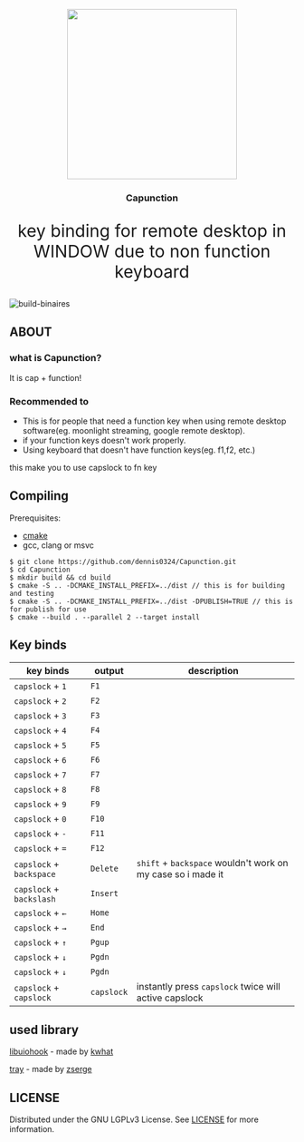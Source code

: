 
<p align="center">
  <img src = "https://user-images.githubusercontent.com/50710829/192276651-99b2c137-3ed1-428f-8716-8c2eab20e961.png" width="300px" >
</p>
<h3 align="center">Capunction</h3>
<p align="center" style="font-size:30px !important;">
key binding for remote desktop in WINDOW due to non function keyboard
</p>

![build-binaires](https://github.com/kwhat/libuiohook/workflows/build-binaires/badge.svg)

## ABOUT
<h3>what is Capunction?</h3>
It is cap + function!<br>

<h3>Recommended to</h3>

 * This is for people that need a function key when using remote desktop software(eg. moonlight streaming, google remote desktop).
 * if your function keys doesn't work properly.
 * Using keyboard that doesn't have function keys(eg. f1,f2, etc.)
 
 this make you to use capslock to fn key 


## Compiling
Prerequisites: 
 * [cmake](https://cmake.org)
 * gcc, clang or msvc

```
$ git clone https://github.com/dennis0324/Capunction.git
$ cd Capunction
$ mkdir build && cd build
$ cmake -S .. -DCMAKE_INSTALL_PREFIX=../dist // this is for building and testing
$ cmake -S .. -DCMAKE_INSTALL_PREFIX=../dist -DPUBLISH=TRUE // this is for publish for use
$ cmake --build . --parallel 2 --target install  
```



## Key binds



| key binds         | output                        | description            | 
| ---------         | ----------------------------- | ---------------------- | 
| `capslock` + `1`   | `F1`                          |                        | 
| `capslock` + `2`   | `F2`                          |                        | 
| `capslock` + `3`   | `F3`                          |                        | 
| `capslock` + `4`   | `F4`                          |                        | 
| `capslock` + `5`   | `F5`                          |                        | 
| `capslock` + `6`   | `F6`                          |                        | 
| `capslock` + `7`   | `F7`                          |                        | 
| `capslock` + `8`   | `F8`                          |                        | 
| `capslock` + `9`   | `F9`                          |                        | 
| `capslock` + `0`   | `F10`                         |                        | 
| `capslock` + `-`   | `F11`                         |                        | 
| `capslock` + `=`   | `F12`                         |                        | 
| `capslock` + `backspace`   | `Delete`              | `shift` + `backspace` wouldn't work on my case so i made it | 
| `capslock` + `backslash`   | `Insert`              |                        | 
| `capslock` + `←`   | `Home`                        |                        | 
| `capslock` + `→`   | `End`                         |                        | 
| `capslock` + `↑`   | `Pgup`                        |                        | 
| `capslock` + `↓`   | `Pgdn`                        |                        | 
| `capslock` + `↓`   | `Pgdn`                        |                        | 
| `capslock` +  `capslock`   |  `capslock`                        | instantly press `capslock` twice will active capslock  | 


## used library

[libuiohook](https://github.com/kwhat/libuiohook) - made by [kwhat](https://github.com/kwhat)

[tray](https://github.com/zserge/tray) - made by [zserge](https://github.com/zserge/)


## LICENSE
Distributed under the GNU LGPLv3 License. See [LICENSE](https://github.com/dennis0324/Capunction) for more information.

